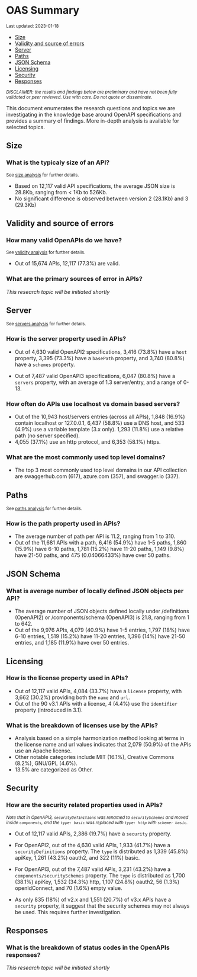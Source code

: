 OAS Summary
================
<sup>Last updated: 2023-01-18</sup>

- <a href="#size" id="toc-size">Size</a>
- <a href="#validity-and-source-of-errors"
  id="toc-validity-and-source-of-errors">Validity and source of errors</a>
- <a href="#server" id="toc-server">Server</a>
- <a href="#paths" id="toc-paths">Paths</a>
- <a href="#json-schema" id="toc-json-schema">JSON Schema</a>
- <a href="#licensing" id="toc-licensing">Licensing</a>
- <a href="#security" id="toc-security">Security</a>
- <a href="#responses" id="toc-responses">Responses</a>

<sup>*DISCLAIMER: the results and findings below are preliminary and
have not been fully validated or peer reviewed. Use with care. Do not
quote or disseminate.*</sup>

This document enumerates the research questions and topics we are
investigating in the knowledge base around OpenAPI specifications and
provides a summary of findings. More in-depth analysis is available for
selected topics.

## Size

### What is the typicaly size of an API?

<sup>See [size analysis](oas_size.md) for further details.<sup>

- Based on 12,117 valid API specifications, the average JSON size is
  28.8Kb, ranging from \< 1Kb to 526Kb.
- No significant difference is observed between version 2 (28.1Kb) and 3
  (29.3Kb)

## Validity and source of errors

### How many valid OpenAPIs do we have?

<sup>See [validity analysis](oas_validity.md) for further details.<sup>

- Out of 15,674 APIs, 12,117 (77.3%) are valid.

### What are the primary sources of error in APIs?

*This research topic will be initiated shortly*

## Server

<sup>See [servers analysis](oas_servers.md) for further details.</sup>

### How is the server property used in APIs?

- Out of 4,630 valid OpenAPI2 specifications, 3,416 (73.8%) have a
  `host` property, 3,395 (73.3%) have a `basePath` property, and 3,740
  (80.8%) have a `schemes` property.

- Out of 7,487 valid OpenAPI3 specifications, 6,047 (80.8%) have a
  `servers` property, with an average of 1.3 server/entry, and a range
  of 0-13.

### How often do APIs use localhost vs domain based servers?

- Out of the 10,943 host/servers entries (across all APIs), 1,848
  (16.9%) contain localhost or 127.0.0.1, 6,437 (58.8%) use a DNS host,
  and 533 (4.9%) use a variable template (3.x only). 1,293 (11.8%) use a
  relative path (no server specified).
- 4,055 (37.1%) use an http protocol, and 6,353 (58.1%) https.

### What are the most commonly used top level domains?

- The top 3 most commonly used top level domains in our API collection
  are swaggerhub.com (617), azure.com (357), and swagger.io (337).

## Paths

<sup>See [paths analysis](oas_paths.md) for further details.</sup>

### How is the path property used in APIs?

- The average number of path per API is 11.2, ranging from 1 to 310.
- Out of the 11,681 APIs with a path, 6,416 (54.9%) have 1-5 paths,
  1,860 (15.9%) have 6-10 paths, 1,781 (15.2%) have 11-20 paths, 1,149
  (9.8%) have 21-50 paths, and 475 (0.04066433%) have over 50 paths.

## JSON Schema

### What is average number of locally defined JSON objects per API?

- The average number of JSON objects defined locally under /definitions
  (OpenAPI2) or /components/schema (OpenAPI3) is 21.8, ranging from 1 to
  642.
- Out of the 9,976 APIs, 4,079 (40.9%) have 1-5 entries, 1,797 (18%)
  have 6-10 entries, 1,519 (15.2%) have 11-20 entries, 1,396 (14%) have
  21-50 entries, and 1,185 (11.9%) have over 50 entries.

## Licensing

### How is the license property used in APIs?

- Out of 12,117 valid APIs, 4,084 (33.7%) have a `license` property,
  with 3,662 (30.2%) providing both the `name` and `url`.
- Out of the 90 v3.1 APIs with a license, 4 (4.4%) use the `identifier`
  property (introduced in 3.1).

### What is the breakdown of licenses use by the APIs?

- Analysis based on a simple harmonization method looking at terms in
  the license name and url values indicates that 2,079 (50.9%) of the
  APIs use an Apache license.
- Other notable categories include MIT (16.1%), Creative Commons (8.2%),
  GNU/GPL (4.6%).
- 13.5% are categorized as Other.

## Security

### How are the security related properties used in APIs?

<sup>*Note that in OpenAPI3, `securityDefinitions` was renamed to
`securitySchemes` and moved inside `components`, and the `type: basic`
was replaced with `type: http` with `scheme: basic`.*</sup>

- Out of 12,117 valid APIs, 2,386 (19.7%) have a `security` property.

- For OpenAPI2, out of the 4,630 valid APIs, 1,933 (41.7%) have a
  `securityDefinitions` property. The `type` is distributed as 1,339
  (45.8%) apiKey, 1,261 (43.2%) oauth2, and 322 (11%) basic.

- For OpenAPI3, out of the 7,487 valid APIs, 3,231 (43.2%) have a
  `components/securitySchemes` property. The `type` is distributed as
  1,700 (38.1%) apiKey, 1,532 (34.3%) http, 1,107 (24.8%) oauth2, 56
  (1.3%) openIdConnect, and 70 (1.6%) empty value.

- As only 835 (18%) of v2.x and 1,551 (20.7%) of v3.x APIs have a
  `security` property, it suggest that the security schemes may not
  always be used. This requires further investigation.

## Responses

### What is the breakdown of status codes in the OpenAPIs responses?

*This research topic will be initiated shortly*
